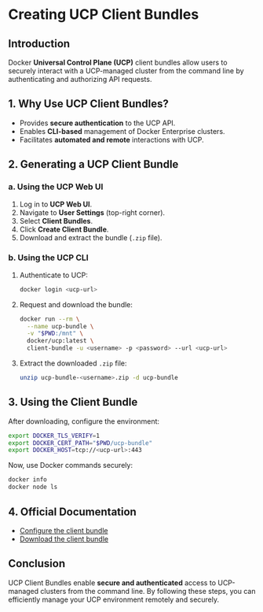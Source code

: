 # Creating UCP Client Bundles

## Introduction
Docker **Universal Control Plane (UCP)** client bundles allow users to securely interact with a UCP-managed cluster from the command line by authenticating and authorizing API requests.

## 1. Why Use UCP Client Bundles?
- Provides **secure authentication** to the UCP API.
- Enables **CLI-based** management of Docker Enterprise clusters.
- Facilitates **automated and remote** interactions with UCP.

## 2. Generating a UCP Client Bundle

### a. Using the UCP Web UI
1. Log in to **UCP Web UI**.
2. Navigate to **User Settings** (top-right corner).
3. Select **Client Bundles**.
4. Click **Create Client Bundle**.
5. Download and extract the bundle (`.zip` file).

### b. Using the UCP CLI
1. Authenticate to UCP:
   ```sh
   docker login <ucp-url>
   ```
2. Request and download the bundle:
   ```sh
   docker run --rm \
     --name ucp-bundle \
     -v "$PWD:/mnt" \
     docker/ucp:latest \
     client-bundle -u <username> -p <password> --url <ucp-url>
   ```
3. Extract the downloaded `.zip` file:
   ```sh
   unzip ucp-bundle-<username>.zip -d ucp-bundle
   ```

## 3. Using the Client Bundle
After downloading, configure the environment:
```sh
export DOCKER_TLS_VERIFY=1
export DOCKER_CERT_PATH="$PWD/ucp-bundle"
export DOCKER_HOST=tcp://<ucp-url>:443
```
Now, use Docker commands securely:
```sh
docker info
docker node ls
```

## 4. Official Documentation
- [Configure the client bundle](https://docs.mirantis.com/mke/3.8/ops/access-cluster/client-bundle/configure-client-bundle.html)
- [Download the client bundle](https://docs.mirantis.com/mke/3.8/ops/access-cluster/client-bundle/download-client-bundle.html)

## Conclusion
UCP Client Bundles enable **secure and authenticated** access to UCP-managed clusters from the command line. By following these steps, you can efficiently manage your UCP environment remotely and securely.
